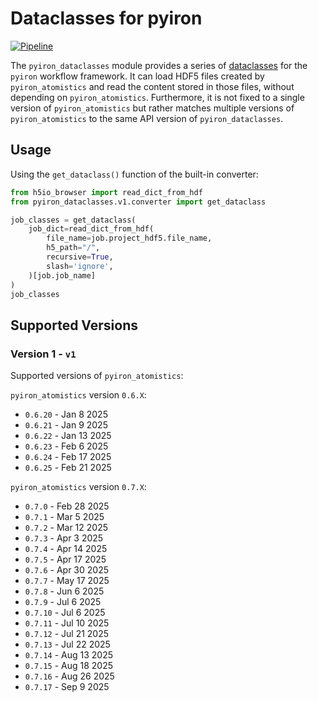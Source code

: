 # Dataclasses for pyiron
[![Pipeline](https://github.com/pyiron/pyiron_dataclasses/actions/workflows/pipeline.yml/badge.svg)](https://github.com/pyiron/pyiron_dataclasses/actions/workflows/pipeline.yml)

The `pyiron_dataclasses` module provides a series of [dataclasses](https://docs.python.org/3/library/dataclasses.html) 
for the `pyiron` workflow framework. It can load HDF5 files created by `pyiron_atomistics` and read the content stored 
in those files, without depending on `pyiron_atomistics`. Furthermore, it is not fixed to a single version of 
`pyiron_atomistics` but rather matches multiple versions of `pyiron_atomistics` to the same API version of 
`pyiron_dataclasses`. 

## Usage 
Using the `get_dataclass()` function of the built-in converter:
```python
from h5io_browser import read_dict_from_hdf
from pyiron_dataclasses.v1.converter import get_dataclass

job_classes = get_dataclass(
    job_dict=read_dict_from_hdf(
        file_name=job.project_hdf5.file_name,
        h5_path="/",
        recursive=True,
        slash='ignore',
    )[job.job_name]
)
job_classes
```

## Supported Versions 
### Version 1 - `v1`
Supported versions of `pyiron_atomistics`:

`pyiron_atomistics` version `0.6.X`:
* `0.6.20` - Jan 8 2025
* `0.6.21` - Jan 9 2025
* `0.6.22` - Jan 13 2025
* `0.6.23` - Feb 6 2025
* `0.6.24` - Feb 17 2025
* `0.6.25` - Feb 21 2025

`pyiron_atomistics` version `0.7.X`:
* `0.7.0` - Feb 28 2025
* `0.7.1` - Mar 5 2025
* `0.7.2` - Mar 12 2025
* `0.7.3` - Apr 3 2025
* `0.7.4` - Apr 14 2025
* `0.7.5` - Apr 17 2025
* `0.7.6` - Apr 30 2025
* `0.7.7` - May 17 2025
* `0.7.8` - Jun 6 2025
* `0.7.9` - Jul 6 2025
* `0.7.10` - Jul 6 2025
* `0.7.11` - Jul 10 2025
* `0.7.12` - Jul 21 2025
* `0.7.13` - Jul 22 2025
* `0.7.14` - Aug 13 2025
* `0.7.15` - Aug 18 2025
* `0.7.16` - Aug 26 2025
* `0.7.17` - Sep 9 2025